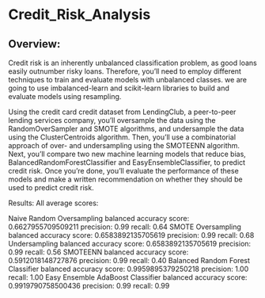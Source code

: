 # Credit_Risk_Analysis

## Overview:

Credit risk is an inherently unbalanced classification problem, as good loans easily outnumber risky loans. Therefore, you’ll need to employ different techniques to train and evaluate models with unbalanced classes. we are going to use imbalanced-learn and scikit-learn libraries to build and evaluate models using resampling.

Using the credit card credit dataset from LendingClub, a peer-to-peer lending services company, you’ll oversample the data using the RandomOverSampler and SMOTE algorithms, and undersample the data using the ClusterCentroids algorithm. Then, you’ll use a combinatorial approach of over- and undersampling using the SMOTEENN algorithm. Next, you’ll compare two new machine learning models that reduce bias, BalancedRandomForestClassifier and EasyEnsembleClassifier, to predict credit risk. Once you’re done, you’ll evaluate the performance of these models and make a written recommendation on whether they should be used to predict credit risk.

Results:
All average scores:

   Naive Random Oversampling
   balanced accuracy score: 0.6627955709509211
   precision: 0.99
recall: 0.64
SMOTE Oversampling
balanced accuracy score: 0.6583892135705619
precision: 0.99
recall: 0.68
Undersampling
balanced accuracy score: 0.6583892135705619
precision: 0.99
recall: 0.56
SMOTEENN
balanced accuracy score: 0.5912018148727876
precision: 0.99
recall: 0.40
Balanced Random Forest Classifier
balanced accuracy score: 0.9959895379250218
precision: 1.00
recall: 1.00
Easy Ensemble AdaBoost Classifier
balanced accuracy score: 0.9919790758500436
precision: 0.99
recall: 0.99
